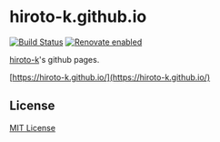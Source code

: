 # hiroto-k.github.io

[![Build Status](https://travis-ci.org/hiroto-k/hiroto-k.github.io.svg?branch=master)](https://travis-ci.org/hiroto-k/hiroto-k.github.io)
[![Renovate enabled](https://img.shields.io/badge/renovate-enabled-brightgreen.svg)](https://renovatebot.com/)

[hiroto-k](https://github.com/hiroto-k)'s github pages.

[https://hiroto-k.github.io/](https://hiroto-k.github.io/)

## License

[MIT License](https://github.com/hiroto-k/hiroto-k.github.io/blob/master/LICENSE "MIT License")
